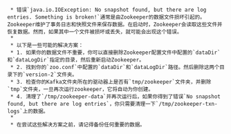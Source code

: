      * 错误`java.io.IOException: No snapshot found, but there are log entries. Something is broken!`通常是由Zookeeper的数据文件损坏引起的。Zookeeper维护了事务日志和快照文件来保存数据。在启动时，Zookeeper会读取这些文件并恢复数据。然而，如果其中一个文件被损坏或丢失，就可能会出现这个错误。
     *
     * 以下是一些可能的解决方案：
     * 1. 如果你的数据文件不重要，你可以直接删除Zookeeper配置文件中配置的`dataDir`和`dataLogDir`指定的目录，然后重新启动Zookeeper。
     * 2. 找到你的`zoo.conf`中配置的`dataDir`和`dataLogDir`路径。然后删除这两个目录下的`version-2`文件夹。
     * 3. 检查你的Kafka文件夹所在的驱动器上是否有`tmp/zookeeper`文件夹，并删除`tmp`文件夹，一旦再次运行zookeeper，它将自动为你创建。
     * 4. 清理了`/tmp/zookeeper-data`并再次运行后，如果你得到了错误`No snapshot found, but there are log entries`，你只需要清理一下`/tmp/zookeeper-txn-logs`上的数据。
     *
     * 在尝试这些解决方案之前，请记得备份任何重要的数据。